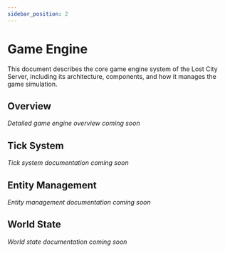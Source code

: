 ```yaml
---
sidebar_position: 2
---
```


# Game Engine

This document describes the core game engine system of the Lost City Server, including its architecture, components, and how it manages the game simulation.

## Overview

*Detailed game engine overview coming soon*

## Tick System

*Tick system documentation coming soon*

## Entity Management

*Entity management documentation coming soon*

## World State

*World state documentation coming soon* 